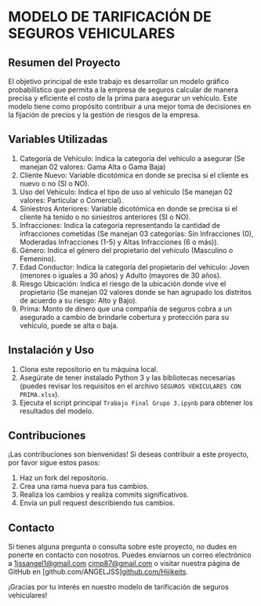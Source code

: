 # MODELO DE TARIFICACIÓN DE SEGUROS VEHICULARES

## Resumen del Proyecto
El objetivo principal de este trabajo es desarrollar un modelo gráfico probabilístico que permita a la empresa de seguros calcular de manera precisa y eficiente el costo de la prima para asegurar un vehículo. Este modelo tiene como propósito contribuir a una mejor toma de decisiones en la fijación de precios y la gestión de riesgos de la empresa.

## Variables Utilizadas
1. Categoría de Vehículo: Indica la categoría del vehículo a asegurar (Se manejan 02 valores: Gama Alta o Gama Baja)
2. Cliente Nuevo: Variable dicotómica en donde se precisa si el cliente es nuevo o no (SI o NO).
3. Uso del Vehículo: Indica el tipo de uso al vehículo (Se manejan 02 valores: Particular o Comercial).
4. Siniestros Anteriores: Variable dicotómica en donde se precisa si el cliente ha tenido o no siniestros anteriores (SI o NO).
5. Infracciones: Indica la categoría representando la cantidad de infracciones cometidas (Se manejan 03 categorías: Sin Infracciones (0), Moderadas Infracciones (1-5) y Altas Infracciones (6 o más)).
6. Género: Indica el género del propietario del vehículo (Masculino o Femenino).
7. Edad Conductor: Indica la categoría del propietario del vehículo: Joven (menores o iguales a 30 años) y Adulto (mayores de 30 años).
8. Riesgo Ubicación: Indica el riesgo de la ubicación donde vive el propietario (Se manejan 02 valores donde se han agrupado los distritos de acuerdo a su riesgo: Alto y Bajo).
9. Prima: Monto de dinero que una compañía de seguros cobra a un asegurado a cambio de brindarle cobertura y protección para su vehículo, puede se alta o baja. 


## Instalación y Uso
1. Clona este repositorio en tu máquina local.
2. Asegúrate de tener instalado Python 3 y las bibliotecas necesarias (puedes revisar los requisitos en el archivo `SEGUROS VEHICULARES CON PRIMA.xlsx`).
3. Ejecuta el script principal `Trabajo Final Grupo 3.ipynb` para obtener los resultados del modelo.

## Contribuciones
¡Las contribuciones son bienvenidas! Si deseas contribuir a este proyecto, por favor sigue estos pasos:
1. Haz un fork del repositorio.
2. Crea una rama nueva para tus cambios.
3. Realiza los cambios y realiza commits significativos.
4. Envía un pull request describiendo tus cambios.

## Contacto
Si tienes alguna pregunta o consulta sobre este proyecto, no dudes en ponerte en contacto con nosotros. Puedes enviarnos un correo electrónico a [1jssangel1@gmail.com](1jssangel1@gmail.com) [cjmp87@gmail.com](1jssangel1@gmail.com) o visitar nuestra página de GitHub en [github.com/ANGELJSS][github.com/Hijikeits](https://github.com/ANGELJSS).

¡Gracias por tu interés en nuestro modelo de tarificación de seguros vehiculares!
